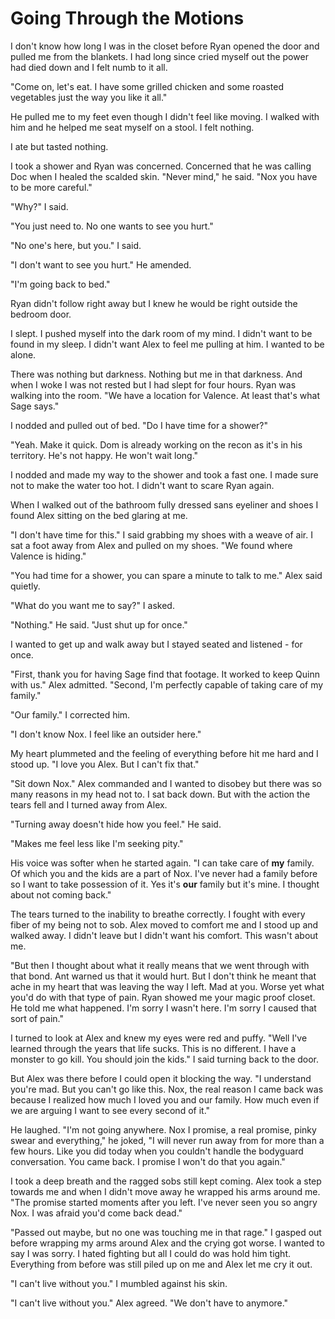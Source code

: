 # Going Through the Motions

I don't know how long I was in the closet before Ryan opened the door and pulled me from the blankets.  I had long since cried myself out the power had died down and I felt numb to it all.

"Come on, let's eat.  I have some grilled chicken and some roasted vegetables just the way you like it all."

He pulled me to my feet even though I didn't feel like moving.  I walked with him and he helped me seat myself on a stool.  I felt nothing.

I ate but tasted nothing.  

I took a shower and Ryan was concerned.  Concerned that he was calling Doc when I healed the scalded skin.  "Never mind," he said.  "Nox you have to be more careful."

"Why?"  I said.

"You just need to.  No one wants to see you hurt."

"No one's here, but you."  I said.

"I don't want to see you hurt."  He amended.

"I'm going back to bed."

Ryan didn't follow right away but I knew he would be right outside the bedroom door.  

I slept.  I pushed myself into the dark room of my mind.  I didn't want to be found in my sleep.  I didn't want Alex to feel me pulling at him.  I wanted to be alone.

There was nothing but darkness.  Nothing but me in that darkness.  And when I woke I was not rested but I had slept for four hours.  Ryan was walking into the room.  "We have a location for Valence.  At least that's what Sage says."

I nodded and pulled out of bed.  "Do I have time for a shower?"

"Yeah.  Make it quick.  Dom is already working on the recon as it's in his territory.  He's not happy.  He won't wait long."

I nodded and made my way to the shower and took a fast one.  I made sure not to make the water too hot.  I didn't want to scare Ryan again.

When I walked out of the bathroom fully dressed sans eyeliner and shoes I found Alex sitting on the bed glaring at me.  

"I don't have time for this."  I said grabbing my shoes with a weave of air.  I sat a foot away from Alex and pulled on my shoes.  "We found where Valence is hiding."

"You had time for a shower, you can spare a minute to talk to me." Alex said quietly.

"What do you want me to say?" I asked.

"Nothing."  He said.  "Just shut up for once."

I wanted to get up and walk away but I stayed seated and listened - for once.

"First, thank you for having Sage find that footage.  It worked to keep Quinn with us."  Alex admitted.  "Second, I'm perfectly capable of taking care of my family."

"Our family." I corrected him.

"I don't know Nox.  I feel like an outsider here."

My heart plummeted and the feeling of everything before hit me hard and I stood up.  "I love you Alex.  But I can't fix that."

"Sit down Nox."  Alex commanded and I wanted to disobey but there was so many reasons in my head not to.  I sat back down.  But with the action the tears fell and I turned away from Alex.

"Turning away doesn't hide how you feel."  He said.

"Makes me feel less like I'm seeking pity."

His voice was softer when he started again.  "I can take care of **my** family.  Of which you and the kids are a part of Nox.  I've never had a family before so I want to take possession of it.  Yes it's **our** family but it's mine. I thought about not coming back."

The tears turned to the inability to breathe correctly.  I fought with every fiber of my being not to sob.  Alex moved to comfort me and I stood up and walked away. I didn't leave but I didn't want his comfort.  This wasn't about me.

"But then I thought about what it really means that we went through with that bond.  Ant warned us that it would hurt.  But I don't think he meant that ache in my heart that was leaving the way I left.  Mad at you.  Worse yet what you'd do with that type of pain.  Ryan showed me your magic proof closet.  He told me what happened.  I'm sorry I wasn't here.  I'm sorry I caused that sort of pain."

I turned to look at Alex and knew my eyes were red and puffy.  "Well I've learned through the years that life sucks.  This is no different.  I have a monster to go kill.  You should join the kids."  I said turning back to the door.

But Alex was there before I could open it blocking the way.  "I understand you're mad.  But you can't go like this. Nox, the real reason I came back was because I realized how much I loved you and our family.  How much even if we are arguing I want to see every second of it."

He laughed.  "I'm not going anywhere.  Nox I promise, a real promise, pinky swear and everything," he joked, "I will never run away from for more than a few hours.  Like you did today when you couldn't handle the bodyguard conversation.  You came back.  I promise I won't do that you again."

I took a deep breath and the ragged sobs still kept coming.  Alex took a step towards me and when I didn't move away he wrapped his arms around me.  "The promise started moments after you left.  I've never seen you so angry Nox.  I was afraid you'd come back dead."

"Passed out maybe, but no one was touching me in that rage."  I gasped out before wrapping my arms around Alex and the crying got worse.  I wanted to say I was sorry.  I hated fighting but all I could do was hold him tight.  Everything from before was still piled up on me and Alex let me cry it out.

"I can't live without you."  I mumbled against his skin.

"I can't live without you."  Alex agreed.  "We don't have to anymore."